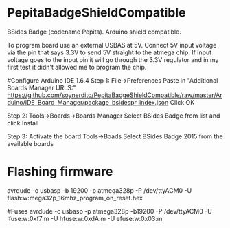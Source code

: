 # PepitaBadgeShieldCompatible
BSides Badge (codename Pepita). Arduino shield compatible.

To program board use an external USBAS at 5V. Connect 5V input voltage via the pin that says 3.3V to send 5V straight to the  atmega chip. If input voltage goes to the input pin it will go through the 3.3V regulator and in my first test it didn't allowed me to program the chip.

#Configure Arduino IDE 1.6.4
Step 1:
File->Preferences
 Paste in "Additional Boards Manager URLS:" https://github.com/soynerdito/PepitaBadgeShieldCompatible/raw/master/Arduino/IDE_Board_Manager/package_bsidespr_index.json
Click OK

Step 2:
Tools->Boards->Boards Manager
	Select BSides Badge from list and click Install

Step 3: Activate the board
Tools->Boads
	Select BSides Badge 2015 from the available boards


# Flashing firmware
avrdude -c usbasp -b 19200 -p atmega328p -P /dev/ttyACM0 -U flash:w:mega32p_16mhz_program_on_reset.hex

#Fuses
avrdude -c usbasp -p atmega328p -b19200 -P /dev/ttyACM0 -U lfuse:w:0xf7:m -U hfuse:w:0xdA:m -U efuse:w:0x03:m
